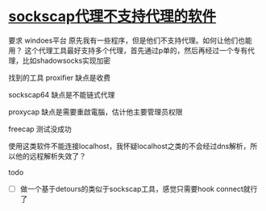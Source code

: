 # [sockscap代理不支持代理的软件](https://github.com/cutepig123/gitblog/issues/27)

要求
windoes平台
原先我有一些程序，但是他们不支持代理。如何让他们也能用？
这个代理工具最好支持多个代理，首先通过p单的，然后再经过一个专有代理，比如shadowsocks实现加密

找到的工具
proxifier 缺点是收费

sockscap64 缺点是不能链式代理

proxycap 缺点是需要重啟電腦，估计他主要管理员权限

freecap 测试没成功

使用这类软件不能连接localhost，我怀疑localhost之类的不会经过dns解析，所以他的远程解析失效了？

todo

- [ ] 做一个基于detours的类似于sockscap工具，感觉只需要hook connect就行了

